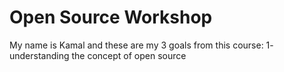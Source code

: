 # Open Source Workshop
My name is Kamal and these are my 3 goals from this course:
1- understanding the concept of open source
